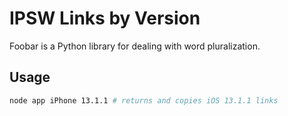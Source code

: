 # IPSW Links by Version

Foobar is a Python library for dealing with word pluralization.

## Usage

```bash
node app iPhone 13.1.1 # returns and copies iOS 13.1.1 links

```
